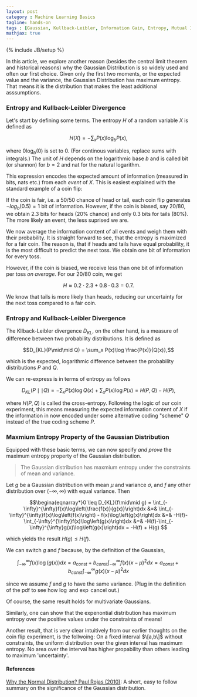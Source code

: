 ```yaml
---
layout: post
category : Machine Learning Basics
tagline: hands-on
tags : [Gaussian, Kullback-Leibler, Information Gain, Entropy, Mutual Information]
mathjax: true
---
```

{% include JB/setup %}

In this article, we explore another reason (besides the central limit theorem and historical reasons) why the Gaussian Distribution is so widely used and often our first choice.
Given only the first two moments, or the expected value and the variance, the Gaussian Distribution has maximum entropy. That means it is the distribution that makes the least additional asssumptions.

### Entropy and Kullback-Leibler Divergence

Let's start by defining some terms. The entropy $H$ of a random variable $X$ is defined as 

$$H(X) = -\sum_x P(x)\log_b P(x),$$

where $0 \log_b(0)$ is set to $0$. (For continous variables, replace sums with integrals.)
The unit of $H$ depends on the logarithmic base $b$ and is called bit (or shannon) for $b=2$ and nat for the natural logarithm.

This expression encodes the expected amount of information (measured in bits, nats etc.) from each _event_ of $X$. This is easiest explained with the standard example of a coin flip:

If the coin is fair, i.e. a 50/50 chance of head or tail, each coin flip generates $-log_b(0.5) = 1$ bit of information. However, if the coin is biased, say 20/80, we obtain $2.3$ bits for heads (20% chance) and only $0.3$ bits for tails (80%).
The more likely an event, the less suprised we are. 

We now average the information content of all events and weigh them with their probability. 
It is straight forward to see, that the entropy is maximized for a fair coin. The reason is, that if heads and tails have equal probability, it is the most difficult to predict the next toss. We obtain one bit of information for every toss.

However, if the coin is biased, we receive less than one bit of information per toss _on average_. For our 20/80 coin, we get 

$$H \approx 0.2 \cdot 2.3 + 0.8 \cdot 0.3 = 0.7.$$

We know that tails is more likely than heads, reducing our uncertainty for the next toss compared to a fair coin.

### Entropy and Kullback-Leibler Divergence

The Kllback-Leibler divergence $D_{KL}$, on the other hand, is a measure of difference between two probability distributions. It is defined as

$$D_{KL}(P\mid\mid Q) = \sum_x P(x)\log \frac{P(x)}{Q(x)},$$

which is the expected, logarithmic difference between the probability distributions $P$ and $Q$.

We can re-express is in terms of entropy as follows

$$D_{KL}(P\mid\mid Q) = - \sum_x P(x)\log Q(x) + \sum_x P(x)\log P(x) = H(P,Q) - H(P),$$

where $H(P,Q)$ is called the cross-entropy. Following the logic of our coin experiment, this means measuring the expected information content of $X$ if the information in now encoded under some alternative coding "scheme" $Q$ instead of the true coding scheme $P$.

### Maxmium Entropy Property of the Gaussian Distribution

Equipped with these basic terms, we can now specify _and prove_ the maximum entropy property of the Gaussian distribution.


> The Gaussian distribution has maxmium entropy under the constraints of mean and variance. 

Let $g$ be a Gaussian distribution with mean $\mu$ and variance $\sigma$, and $f$ any other distribution over $(-\infty,\infty)$ with equal variance. Then

$$\begina{eqnarray*}0 \leq D_{KL}(f\mid\mid g) = \int_{-\infty}^{\infty}f(x)\log\left(\frac{f(x)}{g(x)}\right)dx &=&
\int_{-\infty}^{\infty}f(x)\log\left(f(x)\right) - f(x)\log\left(g(x)\right)dx &=& 
-H(f)-\int_{-\infty}^{\infty}f(x)\log\left(g(x)\right)dx &=& 
-H(f)-\int_{-\infty}^{\infty}g(x)\log\left(g(x)\right)dx = -H(f) + H(g) $$ 

which yields the result $H(g) \leq H(f)$. 

We can switch $g$ and $f$ because, by the definition of the Gaussian, 

$$\int_{-\infty}^{\infty}f(x)\log\left(g(x)\right)dx = a_{const} + b_{const} \int_{-\infty}^{\infty}f(x)(x-\mu)^2dx = a_{const} + b_{const} \int_{-\infty}^{\infty}g(x)(x-\mu)^2dx$$

since we assume $f$ and $g$ to have the same variance. (Plug in the definition of the pdf to see how $\log$ and $\exp$ cancel out.)

Of course, the same result holds for multivariate Gaussians.

Similarly, one can show that the expenontial distribution has maximum entropy over the positive values under the constraints of means!

Another result, that is very clear intuitively from our earlier thoughts on the coin flip experiment, is the follwoing: On a fixed interval $\[a,b\]$ without constraints, the uniform distribution over the given interval has maximum entropy. No area over the interval has higher propability than others leading to maximum 'uncertainty'.

#### References
[Why the Normal Distribution? Paul Rojas (2010)](http://www.inf.fu-berlin.de/inst/ag-ki/rojas_home/documents/tutorials/Gaussian-distribution.pdf): A short, easy to follow summary on the significance of the Gaussian distribution.
